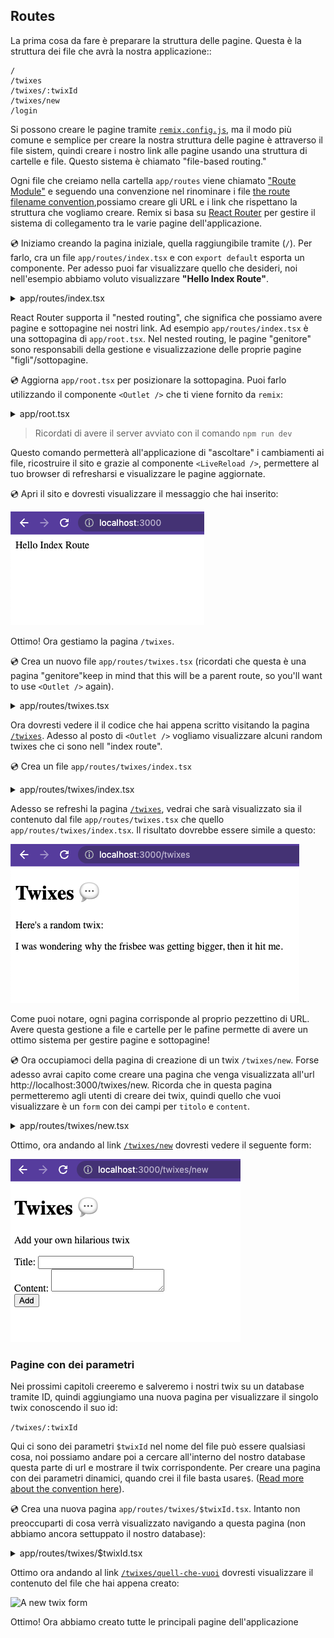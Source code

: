 ## Routes

La prima cosa da fare è preparare la struttura delle pagine. Questa è la struttura dei file che avrà la nostra applicazione::

```
/
/twixes
/twixes/:twixId
/twixes/new
/login
```

Si possono creare le pagine tramite [`remix.config.js`](../api/conventions#remixconfigjs), ma il modo più comune e semplice per creare la nostra struttura delle pagine è attraverso il file sistem, quindi creare i nostro link alle pagine usando una struttura di cartelle e file. Questo sistema è chiamato "file-based routing."

Ogni file che creiamo nella cartella `app/routes` viene chiamato ["Route Module"](../api/conventions#route-module-api) e seguendo una convenzione nel rinominare i file [the route filename convention](../api/conventions#route-filenames),possiamo creare gli URL e i link che rispettano la struttura che vogliamo creare. Remix si basa su [React Router](https://reactrouter.com/) per gestire il sistema di collegamento tra le varie pagine dell'applicazione.

💿 Iniziamo creando la pagina iniziale, quella raggiungibile tramite (`/`). Per farlo, cra un file `app/routes/index.tsx` e con `export default` esporta un componente. Per adesso puoi far visualizzare quello che desideri, noi nell'esempio abbiamo voluto visualizzare **"Hello Index Route"**.

<details>

<summary>app/routes/index.tsx</summary>

```tsx filename=app/routes/index.tsx
export default function IndexRoute() {
  return <div>Hello Index Route</div>;
}
```

</details>

React Router supporta il "nested routing", che significa che possiamo avere pagine e sottopagine nei nostri link. Ad esempio `app/routes/index.tsx` è una sottopagina di `app/root.tsx`. Nel nested routing, le pagine "genitore" sono responsabili della gestione e visualizzazione delle proprie pagine "figli"/sottopagine.

💿 Aggiorna `app/root.tsx` per posizionare la sottopagina. Puoi farlo utilizzando il componente `<Outlet />` che ti viene fornito da `remix`:

<details>

<summary>app/root.tsx</summary>

```tsx filename=app/root.tsx lines=[1,11]
import { LiveReload, Outlet } from "remix";

export default function App() {
  return (
    <html lang="en">
      <head>
        <meta charSet="utf-8" />
        <title>Remix: So great, it's funny!</title>
      </head>
      <body>
        <Outlet />
        <LiveReload />
      </body>
    </html>
  );
}
```

</details>

> Ricordati di avere il server avviato con il comando `npm run dev`

Questo comando permetterà all'applicazione di "ascoltare" i cambiamenti ai file, ricostruire il sito e grazie al componente `<LiveReload />`, permettere al tuo browser di refresharsi e visualizzare le pagine aggiornate.

💿 Apri il sito e dovresti visualizzare il messaggio che hai inserito:

![Index](/assets/03-01.png)

Ottimo! Ora gestiamo la pagina `/twixes`.

💿 Crea un nuovo file `app/routes/twixes.tsx` (ricordati che questa è una pagina "genitore"keep in mind that this will be a parent route, so you'll want to use `<Outlet />` again).

<details>

<summary>app/routes/twixes.tsx</summary>

```tsx filename=app/routes/twixes.tsx
import { Outlet } from "remix";

export default function TwixesRoute() {
  return (
    <div>
      <h1>Twixes 💬</h1>
      <main>
        <Outlet />
      </main>
    </div>
  );
}
```

</details>

Ora dovresti vedere il il codice che hai appena scritto visitando la pagina [`/twixes`](http://localhost:3000/twixes). Adesso al posto di `<Outlet />` vogliamo visualizzare alcuni random twixes che ci sono nell "index route".

💿 Crea un file `app/routes/twixes/index.tsx`

<details>

<summary>app/routes/twixes/index.tsx</summary>

```tsx filename=app/routes/twixes/index.tsx
export default function TwixesIndexRoute() {
  return (
    <div>
      <p>Qui c'è un twix random:</p>
      <p>
        I was wondering why the frisbee was getting bigger,
        then it hit me.
      </p>
    </div>
  );
}
```

</details>

Adesso se refreshi la pagina [`/twixes`](http://localhost:3000/twixes), vedrai che sarà visualizzato sia il contenuto dal file `app/routes/twixes.tsx` che quello `app/routes/twixes/index.tsx`. Il risultato dovrebbe essere simile a questo:

![Twix index](/assets/03-02.png)

Come puoi notare, ogni pagina corrisponde al proprio pezzettino di URL. Avere questa gestione a file e cartelle per le pafine permette di avere un ottimo sistema per gestire pagine e sottopagine!

💿 Ora occupiamoci della pagina di creazione di un twix `/twixes/new`. Forse adesso avrai capito come creare una pagina che venga visualizzata all'url http://localhost:3000/twixes/new. Ricorda che in questa pagina permetteremo agli utenti di creare dei twix, quindi quello che vuoi visualizzare è un `form` con dei campi per `titolo` e `content`.

<details>

<summary>app/routes/twixes/new.tsx</summary>

```tsx filename=app/routes/twixes/new.tsx
export default function NewTwixRoute() {
  return (
    <div>
      <p>Add your own hilarious twix</p>
      <form method="post">
        <div>
          <label>
            Title: <input type="text" name="title" />
          </label>
        </div>
        <div>
          <label>
            Content: <textarea name="content" />
          </label>
        </div>
        <div>
          <button type="submit" className="button">
            Add
          </button>
        </div>
      </form>
    </div>
  );
}
```

</details>

Ottimo, ora andando al link [`/twixes/new`](http://localhost:3000/twixes/new) dovresti vedere il seguente form:

![A new twix form](/assets/03-03.png)

### Pagine con dei parametri

Nei prossimi capitoli creeremo e salveremo i nostri twix su un database tramite ID, quindi aggiungiamo una nuova pagina per visualizzare il singolo twix conoscendo il suo id: 

`/twixes/:twixId`

Qui ci sono dei parametri `$twixId` nel nome del file può essere qualsiasi cosa, noi possiamo andare poi a cercare all'interno del nostro database questa parte di url e mostrare il twix corrispondente. Per creare una pagina con dei parametri dinamici, quando crei il file basta usare`$`. ([Read more about the convention here](../api/conventions#route-filenames)).

💿 Crea una nuova pagina `app/routes/twixes/$twixId.tsx`. Intanto non preoccuparti di cosa verrà visualizzato navigando a questa pagina (non abbiamo ancora settuppato il nostro database):

<details>

<summary>app/routes/twixes/$twixId.tsx</summary>

```tsx filename=app/routes/twixes/$twixId.tsx
export default function TwixRoute() {
  return (
    <div>
      <p>Here's your hilarious twix:</p>
      <p>
        Why don't you find hippopotamuses hiding in trees?
        They're really good at it.
      </p>
    </div>
  );
}
```

</details>

Ottimo ora andando al link [`/twixes/quell-che-vuoi`](http://localhost:3000/twixes/test) dovresti visualizzare il contenuto del file che hai appena creato:

![A new twix form](/twixes-tutorial/img/param-route.png)

Ottimo! Ora abbiamo creato tutte le principali pagine dell'applicazione